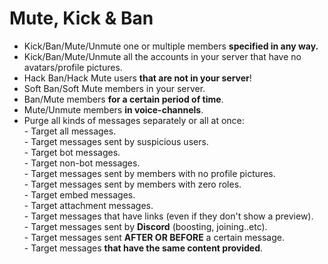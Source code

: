 # Mute, Kick & Ban



* Kick/Ban/Mute/Unmute one or multiple members **specified in any way.**
* Kick/Ban/Mute/Unmute all the accounts in your server that have no avatars/profile pictures.
* Hack Ban/Hack Mute users **that are not in your server**!
* Soft Ban/Soft Mute members in your server.
* Ban/Mute members **for a certain period of time**.
* Mute/Unmute members **in voice-channels**.
* Purge all kinds of messages separately or all at once:\
  \- Target all messages.\
  \- Target messages sent by suspicious users.\
  \- Target bot messages.\
  \- Target non-bot messages.\
  \- Target messages sent by members with no profile pictures.\
  \- Target messages sent by members with zero roles.\
  \- Target embed messages.\
  \- Target attachment messages.\
  \- Target messages that have links (even if they don't show a preview).\
  \-  Target messages sent by **Discord** (boosting, joining..etc).\
  \- Target messages sent **AFTER OR BEFORE** a certain message.\
  \- Target messages **that have the same content provided**.
